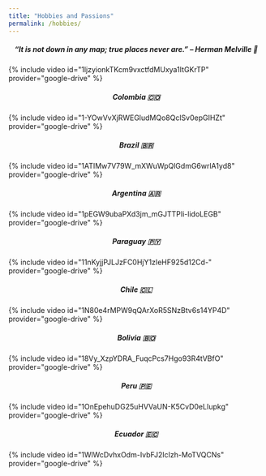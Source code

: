 ```yaml
---
title: "Hobbies and Passions"
permalink: /hobbies/
---
```



<h5 align="center">“It is not down in any map; true places never are.” – Herman Melville 🧳 </h5>

{% include video id="1ljzyionkTKcm9vxctfdMUxya1ItGKrTP" provider="google-drive" %}

<h5 align="center"> Colombia 🇨🇴 </h5>

{% include video id="1-YOwVvXjRWEGludMQo8QclSv0epGIHZt" provider="google-drive" %}

<h5 align="center"> Brazil 🇧🇷 </h5>

{% include video id="1ATIMw7V79W_mXWuWpQlGdmG6wrlA1yd8" provider="google-drive" %}

<h5 align="center"> Argentina 🇦🇷 </h5>

{% include video id="1pEGW9ubaPXd3jm_mGJTTPIi-lidoLEGB" provider="google-drive" %}

<h5 align="center"> Paraguay 🇵🇾 </h5>

{% include video id="11nKyjjPJLJzFC0HjY1zIeHF925d12Cd-" provider="google-drive" %}

<h5 align="center"> Chile 🇨🇱 </h5>

{% include video id="1N80e4rMPW9qQArXoR5SNzBtv6s14YP4D" provider="google-drive" %}

<h5 align="center"> Bolivia 🇧🇴 </h5>

{% include video id="18Vy_XzpYDRA_FuqcPcs7Hgo93R4tVBfO" provider="google-drive" %}

<h5 align="center"> Peru 🇵🇪 </h5>

{% include video id="1OnEpehuDG25uHVVaUN-K5CvD0eLIupkg" provider="google-drive" %}

<h5 align="center"> Ecuador 🇪🇨 </h5>

{% include video id="1WlWcDvhxOdm-IvbFJ2lcIzh-MoTVQCNs" provider="google-drive" %}





